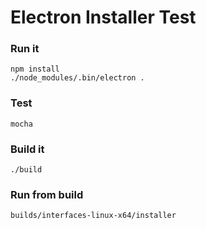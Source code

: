 # Electron Installer Test

### Run it
```
npm install
./node_modules/.bin/electron .
```

### Test
```
mocha
```

### Build it
```
./build
```

### Run from build
```
builds/interfaces-linux-x64/installer
```
